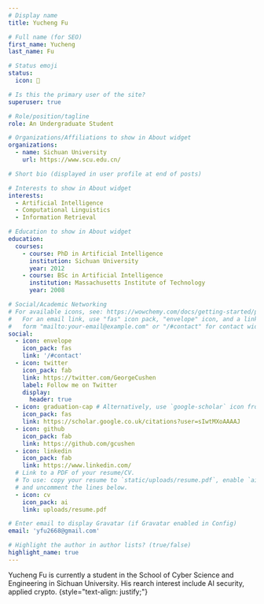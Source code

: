 ```yaml
---
# Display name
title: Yucheng Fu

# Full name (for SEO)
first_name: Yucheng
last_name: Fu

# Status emoji
status:
  icon: 🤔

# Is this the primary user of the site?
superuser: true

# Role/position/tagline
role: An Undergraduate Student 

# Organizations/Affiliations to show in About widget
organizations:
  - name: Sichuan University
    url: https://www.scu.edu.cn/

# Short bio (displayed in user profile at end of posts)

# Interests to show in About widget
interests:
  - Artificial Intelligence
  - Computational Linguistics
  - Information Retrieval

# Education to show in About widget
education:
  courses:
    - course: PhD in Artificial Intelligence
      institution: Sichuan University
      year: 2012
    - course: BSc in Artificial Intelligence
      institution: Massachusetts Institute of Technology
      year: 2008

# Social/Academic Networking
# For available icons, see: https://wowchemy.com/docs/getting-started/page-builder/#icons
#   For an email link, use "fas" icon pack, "envelope" icon, and a link in the
#   form "mailto:your-email@example.com" or "/#contact" for contact widget.
social:
  - icon: envelope
    icon_pack: fas
    link: '/#contact'
  - icon: twitter
    icon_pack: fab
    link: https://twitter.com/GeorgeCushen
    label: Follow me on Twitter
    display:
      header: true
  - icon: graduation-cap # Alternatively, use `google-scholar` icon from `ai` icon pack
    icon_pack: fas
    link: https://scholar.google.co.uk/citations?user=sIwtMXoAAAAJ
  - icon: github
    icon_pack: fab
    link: https://github.com/gcushen
  - icon: linkedin
    icon_pack: fab
    link: https://www.linkedin.com/
  # Link to a PDF of your resume/CV.
  # To use: copy your resume to `static/uploads/resume.pdf`, enable `ai` icons in `params.yaml`,
  # and uncomment the lines below.
  - icon: cv
    icon_pack: ai
    link: uploads/resume.pdf

# Enter email to display Gravatar (if Gravatar enabled in Config)
email: 'yfu2668@gmail.com'

# Highlight the author in author lists? (true/false)
highlight_name: true
---
```


Yucheng Fu is currently a student in the School of Cyber Science and Engineering in Sichuan University. His rearch interest include AI security, applied crypto. 
{style="text-align: justify;"}
